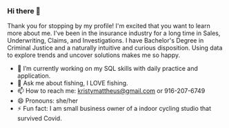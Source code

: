### Hi there 👋

Thank you for stopping by my profile! I'm excited that you want to learn more about me. I've been in the insurance industry for a long time in Sales, Underwriting, Claims, and Investigations. I have Bachelor's Degree in Criminal Justice and a naturally intuitive and curious disposition. Using data to explore trends and uncover solutions makes me so happy. 

- 🔭 I’m currently working on my SQL skills with daily practice and application.
- 💬 Ask me about fishing, I LOVE fishing. 
- 📫 How to reach me: kristymattheus@gmail.com or 916-207-6749
- 😄 Pronouns: she/her
- ⚡ Fun fact: I am small business owner of a indoor cycling studio that survived Covid. 
<!--
**KrisRMattheus/KrisRMattheus** is a ✨ _special_ ✨ repository because its `README.md` (this file) appears on your GitHub profile.

Here are some ideas to get you started:

- 🔭 I’m currently working on ...
- 🌱 I’m currently learning ...
- 👯 I’m looking to collaborate on ...
- 🤔 I’m looking for help with ...
- 💬 Ask me about ...
- 📫 How to reach me: ...
- 😄 Pronouns: ...
- ⚡ Fun fact: ...
-->
